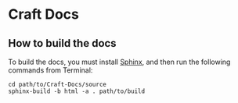 Craft Docs
===========

How to build the docs
---------------------

To build the docs, you must install [Sphinx](http://sphinx-doc.org/), and then run the following commands from Terminal:

    cd path/to/Craft-Docs/source
    sphinx-build -b html -a . path/to/build
